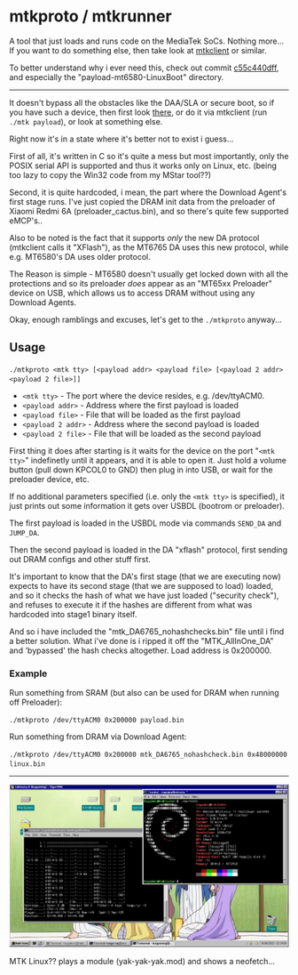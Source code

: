 # mtkproto / mtkrunner

A tool that just loads and runs code on the MediaTek SoCs. Nothing more...
If you want to do something else, then take look at [mtkclient](https://github.com/bkerler/mtkclient) or similar.

To better understand why i ever need this, check out commit [c55c440dff](https://github.com/kagaimiq/mtkproto/tree/c55c440dff2c6d869d0aed4308d4068dc32b0630), and especially the "payload-mt6580-LinuxBoot" directory.

-------------------------------------------------------------------------------------------------------------

It doesn't bypass all the obstacles like the DAA/SLA or secure boot,
so if you have such a device, then first look [there](https://github.com/MTK-bypass),
or do it via mtkclient (run `./mtk payload`), or look at something else.

Right now it's in a state where it's better not to exist i guess...

First of all, it's written in C so it's quite a mess but most importantly,
only the POSIX serial API is supported and thus it works only on Linux, etc.
(being too lazy to copy the Win32 code from my MStar tool??)

Second, it is quite hardcoded, i mean, the part where the Download Agent's first stage runs.
I've just copied the DRAM init data from the preloader of Xiaomi Redmi 6A (preloader_cactus.bin),
and so there's quite few supported eMCP's..

Also to be noted is the fact that it supports *only* the new DA protocol (mtkclient calls it "XFlash"),
as the MT6765 DA uses this new protocol, while e.g. MT6580's DA uses older protocol.

The Reason is simple - MT6580 doesn't usually get locked down with all the protections and so its preloader
*does* appear as an "MT65xx Preloader" device on USB, which allows us to access DRAM without using any Download Agents.

Okay, enough ramblings and excuses, let's get to the `./mtkproto` anyway...

## Usage

`./mtkproto <mtk tty> [<payload addr> <payload file> [<payload 2 addr> <payload 2 file>]]`

- `<mtk tty>` - The port where the device resides, e.g. /dev/ttyACM0.
- `<payload addr>` - Address where the first payload is loaded
- `<payload file>` - File that will be loaded as the first payload
- `<payload 2 addr>` - Address where the second payload is loaded
- `<payload 2 file>` - File that will be loaded as the second payload

First thing it does after starting is it waits for the device on the port "`<mtk tty>`" indefinetly until it appears,
and it is able to open it.
Just hold a volume button (pull down KPCOL0 to GND) then plug in into USB, or wait for the preloader device, etc.

If no additional parameters specified (i.e. only the `<mtk tty>` is specified),
it just prints out some information it gets over USBDL (bootrom or preloader).

The first payload is loaded in the USBDL mode via commands `SEND_DA` and `JUMP_DA`.

Then the second payload is loaded in the DA "xflash" protocol, first sending out DRAM configs and other stuff first.

It's important to know that the DA's first stage (that we are executing now) expects to have its second stage
(that we are supposed to load) loaded, and so it checks the hash of what we have just loaded ("security check"),
and refuses to execute it if the hashes are different from what was hardcoded into stage1 binary itself.

And so i have included the "mtk_DA6765_nohashchecks.bin" file until i find a better solution.
What i've done is i ripped it off the "MTK_AllInOne_DA" and 'bypassed' the hash checks altogether.
Load address is 0x200000.

### Example

Run something from SRAM (but also can be used for DRAM when running off Preloader):

`./mtkproto /dev/ttyACM0 0x200000 payload.bin`

Run something from DRAM via Download Agent:

`./mtkproto /dev/ttyACM0 0x200000 mtk_DA6765_nohashcheck.bin 0x48000000 linux.bin`

--------

![mtklinux](konivnce.png)

MTK Linux?? plays a module (yak-yak-yak.mod) and shows a neofetch...
